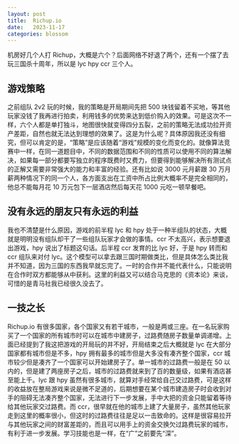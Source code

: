 ```yaml
---
layout: post
title:  Richup.io
date:   2023-11-17
categories: blossom
---
```


机房好几个人打 Richup，大概是六个？后面网络不好退了两个，还有一个摆了去玩三国杀十周年，所以是 lyc hpy ccr 三个人。

## 游戏策略

之前组队 2v2 玩的时候，我的策略是开局期间先把 500 块钱留着不买地，等其他玩家没钱了我再进行拍卖，利用钱多的优势来达到低价购入的效果。可是这次不一样，六个人都是单打独斗，地图很快就变得四分五裂，之前的策略无法成功拉开资产差距，自然也就无法达到理想的效果了。这是为什么呢？具体原因我还没有细究，但可以肯定的是，“策略”是应该随着“游戏”规模的变化而变化的。就像算法竞赛中一样，在同一道题目中，不同的数据范围和不同的性质可以使用不同的算法解决，如果每一部分都要写独立的程序既费时又费力，但要得到能够解决所有测试点的正解又需要非常强大的能力和丰富的经验。还有比如说 3000 元月薪跟 30 万月薪两种情况下的同一个人，各方面支出在工资中所占比例大概率不是完全相同的，他总不能每月花 10 万元包下一层酒店然后每天花 1000 元吃一顿早餐吧。

## 没有永远的朋友只有永远的利益

我也不清楚是什么原因，游戏的前半程 lyc 和 hpy 处于一种半组队的状态，大概就是明明没有组队却干了一些组队玩家才会做的事情。ccr 不太高兴，表示想要退出游戏，hpy 说出了标题这句话。后半程 ccr 发育的比 lyc 好，于是 hpy 转而和 ccr 组队来对付 lyc。这个模型可以拿去跟三国时期做类比，但是具体怎么类比我并不知道，因为三国的东西我早就忘完了。一时的合作并不能代表什么，只能说明在合作时双方都能够从中获利。这里的利益又可以结合马克思的《资本论》来谈，可惜的是青马社我已经很久没去了。

## 一技之长

Richup.io 有很多国家，各个国家又有若干城市，一般是两或三座。在一名玩家购买了一个国家的所有城市时可以在城市中建房子，过路费随房子数量单调递增。上面已经提到了我这把游戏的开局玩的并不好，开局结束之后大概就是 lyc 在大部分国家都有城市但是不多，hpy 拥有最多的城市但是大多没有凑齐整个国家，ccr 城市较少但是凑齐了一个国家可以开始建房子了。单一城市的过路费一般是在 50 以内的，但是建了两座房子之后，城市的过路费就来到了百的数量级，如果有酒店甚至能上千。lyc 跟 hpy 虽然有很多城市，就算对手经常给自己交过路费，可是这样的收益放在整局游戏来说是微不足道的，后期想要在某个城市建造房子时会收到对手的阻碍无法凑齐整个国家，无法进行下一步发展，手中大把的资金只能留着等待给其他玩家交过路费。而 ccr，很早就在他的城市上建了大量房子，虽然其他玩家走到这里的概率很小，但这时的过路费往往是足以一击致命的。这样是很容易拉开与其他玩家之间的财富差距的，而且可以用手上的资金交换欠过路费玩家的城市，有利于进一步发展。学习技能也是一样，在“广”之前要先“深”。